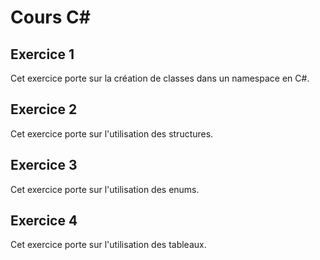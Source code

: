 # Cours C\#
## Exercice 1

Cet exercice porte sur la création de classes dans un namespace en C#.

## Exercice 2

Cet exercice porte sur l'utilisation des structures.

## Exercice 3

Cet exercice porte sur l'utilisation des enums.

## Exercice 4

Cet exercice porte sur l'utilisation des tableaux.